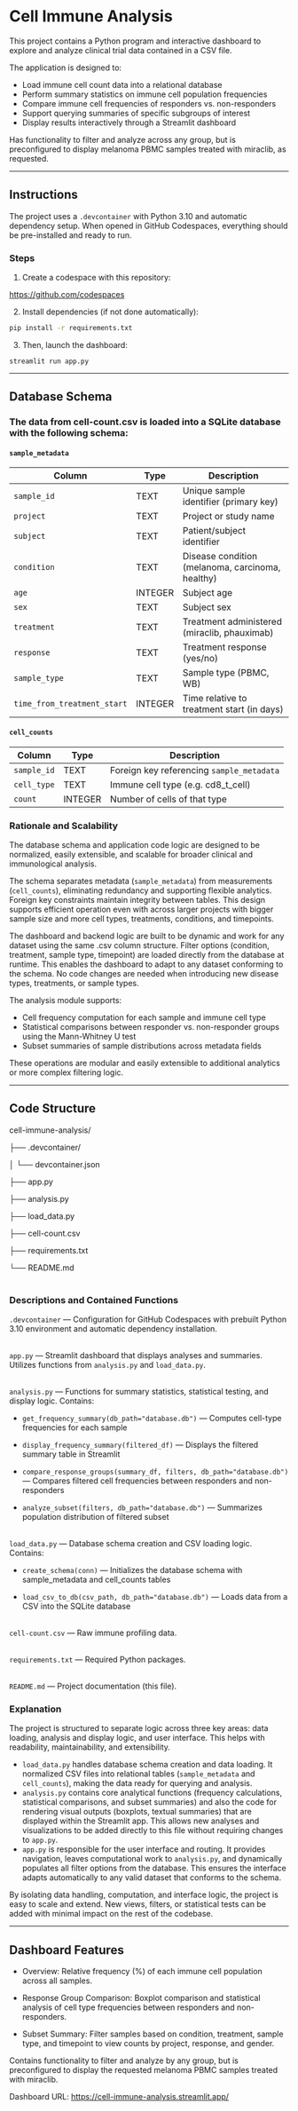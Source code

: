 # Cell Immune Analysis

This project contains a Python program and interactive dashboard to explore and analyze clinical trial data contained in a CSV file.

The application is designed to:
- Load immune cell count data into a relational database
- Perform summary statistics on immune cell population frequencies
- Compare immune cell frequencies of responders vs. non-responders
- Support querying summaries of specific subgroups of interest
- Display results interactively through a Streamlit dashboard

Has functionality to filter and analyze across any group, but is preconfigured to display melanoma PBMC samples treated with miraclib, as requested.

---

## Instructions

The project uses a `.devcontainer` with Python 3.10 and automatic dependency setup. When opened in GitHub Codespaces, everything should be pre-installed and ready to run.

### Steps

1. Create a codespace with this repository:

https://github.com/codespaces

2. Install dependencies (if not done automatically):

```bash
pip install -r requirements.txt
```

3. Then, launch the dashboard:

```
streamlit run app.py
```

---

## Database Schema
### The data from cell-count.csv is loaded into a SQLite database with the following schema:

#### **`sample_metadata`**

| Column                    | Type     | Description                                           |
|---------------------------|----------|-------------------------------------------------------|
| `sample_id`               | TEXT     | Unique sample identifier (primary key)                |
| `project`                 | TEXT     | Project or study name                                 |
| `subject`                 | TEXT     | Patient/subject identifier                            |
| `condition`               | TEXT     | Disease condition (melanoma, carcinoma, healthy)      |
| `age`                     | INTEGER  | Subject age                                           |
| `sex`                     | TEXT     | Subject sex                                           |
| `treatment`               | TEXT     | Treatment administered (miraclib, phauximab)          |
| `response`                | TEXT     | Treatment response (yes/no)                           |
| `sample_type`             | TEXT     | Sample type (PBMC, WB)                                |
| `time_from_treatment_start` | INTEGER | Time relative to treatment start (in days)           |

#### **`cell_counts`**

| Column      | Type    | Description                                |
|-------------|---------|--------------------------------------------|
| `sample_id` | TEXT    | Foreign key referencing `sample_metadata`  |
| `cell_type` | TEXT    | Immune cell type (e.g. cd8_t_cell)         |
| `count`     | INTEGER | Number of cells of that type               |

### Rationale and Scalability

The database schema and application code logic are designed to be normalized, easily extensible, and scalable for broader clinical and immunological analysis.

The schema separates metadata (`sample_metadata`) from measurements (`cell_counts`), eliminating redundancy and supporting flexible analytics. Foreign key constraints maintain integrity between tables. This design supports efficient operation even with across larger projects with bigger sample size and more cell types, treatments, conditions, and timepoints.

The dashboard and backend logic are built to be dynamic and work for any dataset using the same .csv column structure. Filter options (condition, treatment, sample type, timepoint) are loaded directly from the database at runtime. This enables the dashboard to adapt to any dataset conforming to the schema. No code changes are needed when introducing new disease types, treatments, or sample types.

The analysis module supports:
- Cell frequency computation for each sample and immune cell type
- Statistical comparisons between responder vs. non-responder groups using the Mann-Whitney U test
- Subset summaries of sample distributions across metadata fields

These operations are modular and easily extensible to additional analytics or more complex filtering logic.

---

## Code Structure

cell-immune-analysis/

├── .devcontainer/

│   └── devcontainer.json

├── app.py

├── analysis.py

├── load_data.py

├── cell-count.csv

├── requirements.txt

└── README.md<br><br>

### Descriptions and Contained Functions

`.devcontainer` — Configuration for GitHub Codespaces with prebuilt Python 3.10 environment and automatic dependency installation.<br><br>
  
`app.py` — Streamlit dashboard that displays analyses and summaries. Utilizes functions from `analysis.py` and `load_data.py`.<br><br>
  
`analysis.py` — Functions for summary statistics, statistical testing, and display logic. Contains:

- `get_frequency_summary(db_path="database.db")` — Computes cell-type frequencies for each sample
  
- `display_frequency_summary(filtered_df)` — Displays the filtered summary table in Streamlit

- `compare_response_groups(summary_df, filters, db_path="database.db")` — Compares filtered cell frequencies between responders and non-responders

- `analyze_subset(filters, db_path="database.db")` — Summarizes population distribution of filtered subset<br><br>

`load_data.py` — Database schema creation and CSV loading logic. Contains:

- `create_schema(conn)` — Initializes the database schema with sample_metadata and cell_counts tables

- `load_csv_to_db(csv_path, db_path="database.db")` — Loads data from a CSV into the SQLite database<br><br>

`cell-count.csv` — Raw immune profiling data.<br><br>

`requirements.txt` — Required Python packages.  <br><br>

`README.md` — Project documentation (this file).

### Explanation

The project is structured to separate logic across three key areas: data loading, analysis and display logic, and user interface. This helps with readability, maintainability, and extensibility.

- `load_data.py` handles database schema creation and data loading. It normalized CSV files into relational tables (`sample_metadata` and `cell_counts`), making the data ready for querying and analysis.
- `analysis.py` contains core analytical functions (frequency calculations, statistical comparisons, and subset summaries) and also the code for rendering visual outputs (boxplots, textual summaries) that are displayed within the Streamlit app. This allows new analyses and visualizations to be added directly to this file without requiring changes to `app.py`.
- `app.py` is responsible for the user interface and routing. It provides navigation, leaves computational work to `analysis.py`, and dynamically populates all filter options from the database. This ensures the interface adapts automatically to any valid dataset that conforms to the schema.

By isolating data handling, computation, and interface logic, the project is easy to scale and extend. New views, filters, or statistical tests can be added with minimal impact on the rest of the codebase.

---

## Dashboard Features
- Overview: Relative frequency (%) of each immune cell population across all samples.

- Response Group Comparison: Boxplot comparison and statistical analysis of cell type frequencies between responders and non-responders.

- Subset Summary: Filter samples based on condition, treatment, sample type, and timepoint to view counts by project, response, and gender.

Contains functionality to filter and analyze by any group, but is preconfigured to display the requested melanoma PBMC samples treated with miraclib.

Dashboard URL: https://cell-immune-analysis.streamlit.app/
